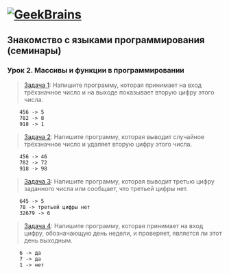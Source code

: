 # [![GeekBrains](https://frontend-scripts.hb.bizmrg.com/unique-hf/svg/logo.svg)](https://gb.ru)

## Знакомство с языками программирования (семинары)

### Урок 2. Массивы и функции в программировании

> [Задача 1](https://github.com/XYI7I/GeekBrains/tree/main/Geek/C%23/lesson2/HW/task1): Напишите программу, которая принимает на вход трёхзначное число и на выходе показывает вторую цифру этого числа.

        456 -> 5
        782 -> 8
        918 -> 1

> [Задача 2](https://github.com/XYI7I/GeekBrains/tree/main/Geek/C%23/lesson2/HW/task2): Напишите программу, которая выводит случайное трёхзначное число и удаляет вторую цифру этого числа.

        456 -> 46
        782 -> 72
        918 -> 98

> [Задача 3](https://github.com/XYI7I/GeekBrains/tree/main/Geek/C%23/lesson2/HW/task3): Напишите программу, которая выводит третью цифру заданного числа или сообщает, что третьей цифры нет.

        645 -> 5
        78 -> третьей цифры нет
        32679 -> 6

> [Задача 4](https://github.com/XYI7I/GeekBrains/tree/main/Geek/C%23/lesson2/HW/task4): Напишите программу, которая принимает на вход цифру, обозначающую день недели, и проверяет, является ли этот день выходным.

        6 -> да
        7 -> да
        1 -> нет


